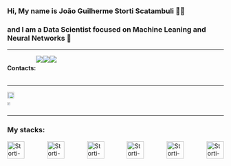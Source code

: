 <link rel="stylesheet" type='text/css' href="https://cdn.jsdelivr.net/gh/devicons/devicon@latest/devicon.min.css" />

### Hi, My name is João Guilherme Storti Scatambuli 👨‍💻
### and I am a Data Scientist focused on Machine Leaning and Neural Networks 🤖

---

<div width="100%" style="display: flex;">
<h4>Contacts:</h4> 
<a href="https://www.linkedin.com/in/jstorti-scatambuli/"><img src="https://img.shields.io/badge/LinkedIn-0077B5?style=for-the-badge&logo=linkedin&logoColor=white"></a>
<a href="https://www.kaggle.com/jstorti"><img src="https://img.shields.io/badge/Kaggle-20BEFF?style=for-the-badge&logo=Kaggle&logoColor=white"></a>
<a href="mailto:jgscatambuli@gmail.com" target="_blank"><img src="https://img.shields.io/badge/Gmail-D14836?style=for-the-badge&logo=gmail&logoColor=white"></a>
</div>

---

<div style="display: flex;">
<a href="github.com/Storti-Scatambuli">
<img width="60%" src="https://github-readme-stats.vercel.app/api?username=Storti-Scatambuli&show_icons=true&include_all_commits=true&count_private=true&hide=issues,contribs&hide_rank=true&theme=github_dark">
<img width="39%" src="https://github-readme-stats.vercel.app/api/top-langs/?username=Storti-Scatambuli&layout=compact&theme=github_dark">
</a>
</div>

---
### My stacks:

<div style="display: flex; justify-content: space-between;">
<img width="40px" align="center" alt="Storti-Scatambuli-Python" src="https://cdn.jsdelivr.net/gh/devicons/devicon@latest/icons/python/python-original.svg" />
<img width="40px" align="center" alt="Storti-Scatambuli-Numpy" src="https://cdn.jsdelivr.net/gh/devicons/devicon@latest/icons/numpy/numpy-original.svg" />
<img width="40px" align="center" alt="Storti-Scatambuli-Pytorch" src="https://cdn.jsdelivr.net/gh/devicons/devicon@latest/icons/pytorch/pytorch-original.svg" />
<img width="40px" align="center" alt="Storti-Scatambuli-Pandas" src="https://cdn.jsdelivr.net/gh/devicons/devicon@latest/icons/pandas/pandas-original.svg" />
<img width="40px" align="center" alt="Storti-Scatambuli-Matplotlib" src="https://cdn.jsdelivr.net/gh/devicons/devicon@latest/icons/matplotlib/matplotlib-original.svg" />
<img width="40px" align="center" alt="Storti-Scatambuli-Jupyter" src="https://cdn.jsdelivr.net/gh/devicons/devicon@latest/icons/jupyter/jupyter-original.svg" />
</div>

<!--
**Storti-Scatambuli/Storti-Scatambuli** is a ✨ _special_ ✨ repository because its `README.md` (this file) appears on your GitHub profile.

Here are some ideas to get you started:

- 🔭 I’m currently working on ...
- 🌱 I’m currently learning ...
- 👯 I’m looking to collaborate on ...
- 🤔 I’m looking for help with ...
- 💬 Ask me about ...
- 📫 How to reach me: ...
- 😄 Pronouns: ...
- ⚡ Fun fact: ...
-->
